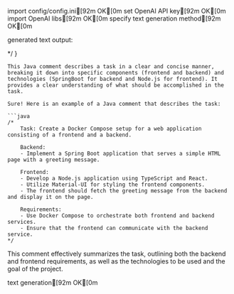 import config/config.ini[92m OK[0m
set OpenAI API key[92m OK[0m
import OpenAI libs[92m OK[0m
specify text generation method[92m OK[0m

generated text output:

*/
}
```
This Java comment describes a task in a clear and concise manner, breaking it down into specific components (frontend and backend) and technologies (SpringBoot for backend and Node.js for frontend). It provides a clear understanding of what should be accomplished in the task.

Sure! Here is an example of a Java comment that describes the task:

```java
/*
    Task: Create a Docker Compose setup for a web application consisting of a frontend and a backend.
    
    Backend:
    - Implement a Spring Boot application that serves a simple HTML page with a greeting message.
    
    Frontend:
    - Develop a Node.js application using TypeScript and React.
    - Utilize Material-UI for styling the frontend components.
    - The frontend should fetch the greeting message from the backend and display it on the page.
    
    Requirements:
    - Use Docker Compose to orchestrate both frontend and backend services.
    - Ensure that the frontend can communicate with the backend service.
*/
```

This comment effectively summarizes the task, outlining both the backend and frontend requirements, as well as the technologies to be used and the goal of the project.

text generation[92m OK[0m

